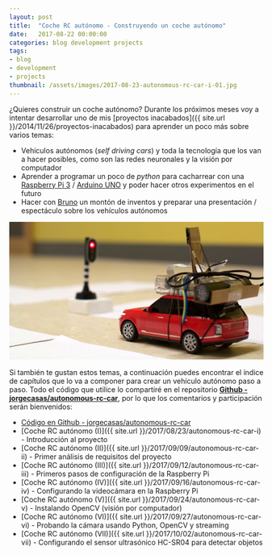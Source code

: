 ```yaml
---
layout: post
title:  "Coche RC autónomo - Construyendo un coche autónomo"
date:   2017-08-22 00:00:00
categories: blog development projects
tags:
- blog
- development
- projects
thumbnail: /assets/images/2017-08-23-autonomous-rc-car-i-01.jpg
---
```


¿Quieres construir un coche autónomo? Durante los próximos meses voy a intentar desarrollar uno de mis [proyectos inacabados]({{ site.url }}/2014/11/26/proyectos-inacabados) para aprender un poco más sobre varios temas:

* Vehículos autónomos (_self driving cars_) y toda la tecnología que los van a hacer posibles, como son las redes neuronales y la visión por computador
* Aprender a programar un poco de _python_ para cacharrear con una [Raspberry Pi 3](http://amzn.to/2wrSjYt) / [Arduino UNO](http://amzn.to/2yi9RLg) y poder hacer otros experimentos en el futuro
* Hacer con [Bruno](https://twitter.com/brunocasasabos) un montón de inventos y preparar una presentación / espectáculo sobre los vehículos autónomos

![Autonomous RC Car](/assets/images/2017-08-23-autonomous-rc-car-i-01.jpg)

Si también te gustan estos temas, a continuación puedes encontrar el índice de capítulos que lo va a componer para crear un vehículo autónomo paso a paso. Todo el código que utilice lo compartiré en el repositorio **[Github - jorgecasas/autonomous-rc-car](https://github.com/jorgecasas/autonomous-rc-car)**, por lo que los comentarios y participación serán bienvenidos:

* [Código en Github - jorgecasas/autonomous-rc-car](https://github.com/jorgecasas/autonomous-rc-car)
* [Coche RC autónomo (I)]({{ site.url }}/2017/08/23/autonomous-rc-car-i) - Introducción al proyecto
* [Coche RC autónomo (II)]({{ site.url }}/2017/09/09/autonomous-rc-car-ii) - Primer análisis de requisitos del proyecto
* [Coche RC autónomo (III)]({{ site.url }}/2017/09/12/autonomous-rc-car-iii) - Primeros pasos de configuración de la Raspberry Pi
* [Coche RC autónomo (IV)]({{ site.url }}/2017/09/16/autonomous-rc-car-iv) - Configurando la videocámara en la Raspberry Pi
* [Coche RC autónomo (V)]({{ site.url }}/2017/09/24/autonomous-rc-car-v) - Instalando OpenCV (visión por computador)
* [Coche RC autónomo (VI)]({{ site.url }}/2017/09/27/autonomous-rc-car-vi) - Probando la cámara usando Python, OpenCV y streaming
* [Coche RC autónomo (VII)]({{ site.url }}/2017/10/02/autonomous-rc-car-vii) - Configurando el sensor ultrasónico HC-SR04 para detectar objetos

